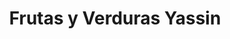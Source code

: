 ---
title: "Frutas y Verduras Yassin"
url: /malaga/frutas-y-verduras-yassin/
shop: Gemüse & Obst
---